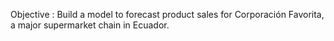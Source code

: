 Objective : Build a model to forecast product sales for Corporación Favorita, a major supermarket chain in Ecuador.
